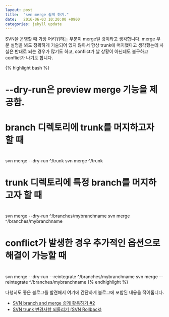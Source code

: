 ```yaml
---
layout: post
title:  "svn merge 쉽게 하기."
date:   2016-06-03 10:20:00 +0900
categories: jekyll update
---
```

SVN을 운영할 때 가장 어려워하는 부분이 merge일 것이라고 생각합니다.
merge 부분 설명을 봐도 정확하게 기술되어 있지 않아서 항상 trunk에 머지했다고 생각했는데
사실은 반대로 되는 경우가 많기도 하고, conflict가 날 상황이 아닌데도 불구하고 conflict가
나기도 합니다.

{% highlight bash %}
# --dry-run은 preview merge 기능을 제공함.
#
# branch 디렉토리에 trunk를 머지하고자 할 때
#
svn merge --dry-run ^/trunk
svn merge ^/trunk

# trunk 디렉토리에 특정 branch를 머지하고자 할 때
#
svn merge --dry-run ^/branches/mybranchname
svn merge ^/branches/mybranchname

# conflict가 발생한 경우 추가적인 옵션으로 해결이 가능할 때
#
svn merge --dry-run --reintegrate ^/branches/mybranchname
svn merge --reintegrate ^/branches/mybranchname
{% endhighlight %}

다행히도 좋은 블로그를 발견해서 여기에 간단하게 블로그에 포함된 내용을 적어둡니다.

* [SVN branch and merge 쉽게 활용하기 #2](http://asbear.tistory.com/72)
* [SVN trunk 변경사항 되돌리기 (SVN Rollback)](http://asbear.tistory.com/74)
